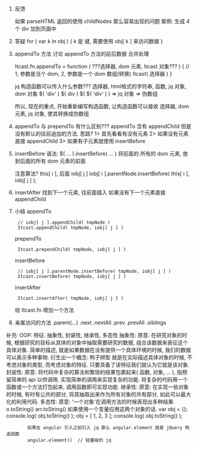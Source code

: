 1. 反馈

    如果 parseHTML 返回的使用 childNodes 那么容易出现的问题
    案例: 生成 4 个 div 加到页面中



2. 答疑
    for ( var k in obj ) {
        k 是 键, 需要使用 obj[ k ] 来访问数据
    }



3. appendTo 方法
    讨论 appendTo 方法的前后数据
    合并处理

    Itcast.fn.appendTo = function ( ???选择器, dom 元素, Itcast 对象??? ) {
        // 1, 参数是当个 dom, 2, 参数是一个 dom 数组(转换)
        Itcast( 选择器 )
    }

    jq 构造函数可以传入什么参数???
        选择器, html格式的字符串, 函数, jq 对象, dom 对象
        $( 'div' )
        $( div )
        $( $( 'div' ) )
        => jq 对象 => 伪数组
    
    所以, 现在的重点, 开始重新编写构造函数, 让构造函数可以接收 选择器, dom 元素, jq 对象, 使其转换成伪数组

4. appendTo 与 prependTo 有什么区别???
    appendTo 含有 appendChild
    但是 没有默认的往前追加的方法. 思路?
        1> 首先看看有没有元素
        2> 如果没有元素直接 appendChild
        3> 如果有子元素就使用 insertBefore
    
5. insertBefore
    语法: $( ... ).insertBefore( ... )
    将前面的 所有的 dom 元素, 放到后面的所有 dom 元素的前面

    注意算法?
        this[ i ], 后面 iobj[ j ]
        iobj[ i ].parentNode.insertBefore( this[ i ], iobj[ j ] );


6. insertAfter
    找到下一个元素, 往前面插入
    如果没有下一个元素直接 appendChild

7. 小结
    appendTo

        // iobj[ j ].appendChild( tmpNode )
        Itcast.appendChild( tmpNode, iobj[ j ] )
    
    prependTo

        Itcast.prependChild( tmpNode, iobj[ j ] )
    
    insertBefore

        // iobj[ j ].parentNode.insertBefore( tmpNode, iobj[ j ] )
        Itcast.insertBefore( tmpNode, iobj[ j ] )

    insertAfter

        Itcast.insertAfter( tmpNode, iobj[ j ] )
    


    给 Itcast.fn 增加一个方法



8. 亲属访问的方法
    .parent(...)
    .next
    .nextAll
    .prev
    .prevAll
    .siblings



补充:
    OOP: 特征: 抽象性, 封装性, 继承性, 多态性
        抽象性: 
            原意: 在研究对象的时候, 根据研究的目标从具体的对象中抽取需要研究的数据, 组合该数据来表征这个具体对象.
            简单的描述, 就是如果数据在没有提供一个具体环境的时候, 我们的数据可以表示多种事物.
            衍生出一个概念: 鸭子辨型
                就是在实际描述具体对象的时候, 不考虑对象的类型, 而考虑对象的特征. 
                只要具备了该特征我们就认为它就是该对象.
        封装性:
            原意: 将代码中复杂的算法和繁琐的结果包裹起来( 函数, 对象, ... ), 指预留简单的 api 以供调用.
                实现简单的调用来实现复杂的功能.
            将复杂的代码用一个函数或一个方法打包起来, 调用函数即可实现功能.
        继承性:
            原意: 在实现一些对象的时候, 有时有公共的部分, 将其抽取出来作为所有对象的共有部分, 如此可以最大化的利用代码.
        多态性:
            原意: '一个对象'在调用方法的时候表现出多种结果.
                o.toString()
                arr.toString()
                如果使用一个变量应用这两个对象的话.
                var obj = {};
                console.log( obj.toString() );
                obj = [ 1, 2, 3 ];
                console.log( obj.toString() );
            
            如果在 angular 引入之前引入 jq 那么 angular.element 就是 jQuery 构造函数
            angular.element()  // 轻量级的 jq






















